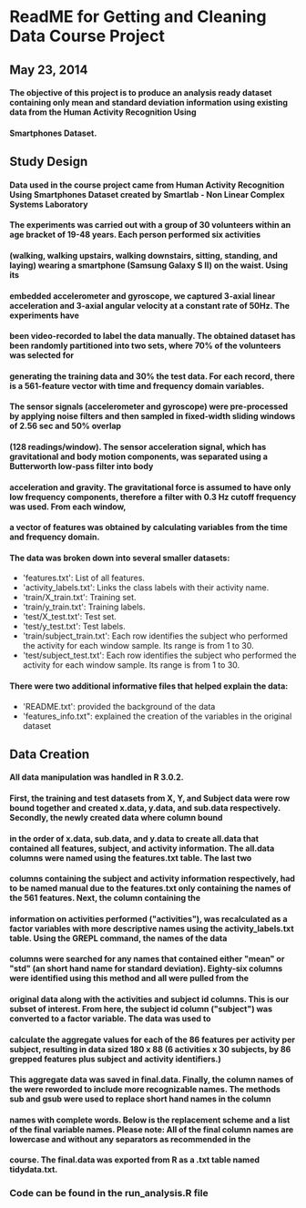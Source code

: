 # ReadME for Getting and Cleaning Data Course Project
## May 23, 2014

#### The objective of this project is to produce an analysis ready dataset containing only mean and standard deviation information using existing data from the Human Activity Recognition Using 
#### Smartphones Dataset. 

## Study Design

#### Data used in the course project came from Human Activity Recognition Using Smartphones Dataset created by Smartlab - Non Linear Complex Systems Laboratory
#### The experiments was carried out with a group of 30 volunteers within an age bracket of 19-48 years. Each person performed six activities 
#### (walking, walking upstairs, walking downstairs, sitting, standing, and laying) wearing a smartphone (Samsung Galaxy S II) on the waist. Using its 
#### embedded accelerometer and gyroscope, we captured 3-axial linear acceleration and 3-axial angular velocity at a constant rate of 50Hz. The experiments have 
#### been video-recorded to label the data manually. The obtained dataset has been randomly partitioned into two sets, where 70% of the volunteers was selected for 
#### generating the training data and 30% the test data. For each record, there is a 561-feature vector with time and frequency domain variables. 

#### The sensor signals (accelerometer and gyroscope) were pre-processed by applying noise filters and then sampled in fixed-width sliding windows of 2.56 sec and 50% overlap 
#### (128 readings/window). The sensor acceleration signal, which has gravitational and body motion components, was separated using a Butterworth low-pass filter into body 
#### acceleration and gravity. The gravitational force is assumed to have only low frequency components, therefore a filter with 0.3 Hz cutoff frequency was used. From each window, 
#### a vector of features was obtained by calculating variables from the time and frequency domain.  

#### The data was broken down into several smaller datasets:

* 'features.txt': List of all features.
* 'activity_labels.txt': Links the class labels with their activity name.
* 'train/X_train.txt': Training set.
* 'train/y_train.txt': Training labels.
* 'test/X_test.txt': Test set.
* 'test/y_test.txt': Test labels.
* 'train/subject_train.txt': Each row identifies the subject who performed the activity for each window sample. Its range is from 1 to 30. 
* 'test/subject_test.txt': Each row identifies the subject who performed the activity for each window sample. Its range is from 1 to 30. 

#### There were two additional informative files that helped explain the data:

* 'README.txt': provided the background of the data
* 'features_info.txt": explained the creation of the variables in the original dataset

## Data Creation

#### All data manipulation was handled in R 3.0.2. 

#### First, the training and test datasets from X, Y, and Subject data were row bound together and created x.data, y.data, and sub.data respectively. Secondly, the newly created data where column bound
#### in the order of x.data, sub.data, and y.data to create all.data that contained all features, subject, and activity information. The all.data columns were named using the features.txt table. The last two
#### columns containing the subject and activity information respectively, had to be named manual due to the features.txt only containing the names of the 561 features. Next, the column containing the 
#### information on activities performed ("activities"), was recalculated as a factor variables with more descriptive names using the activity_labels.txt table. Using the GREPL command, the names of the data
#### columns were searched for any names that contained either "mean" or "std" (an short hand name for standard deviation). Eighty-six columns were identified using this method and all were pulled from the 
#### original data along with the activities and subject id columns. This is our subset of interest. From here, the subject id column ("subject") was converted to a factor variable. The data was used to 
#### calculate the aggregate values for each of the 86 features per activity per subject, resulting in data sized 180 x 88 (6 activities x 30 subjects, by 86 grepped features plus subject and activity identifiers.)
#### This aggregate data was saved in final.data. Finally, the column names of the were reworded to include more recognizable names. The methods sub and gsub were used to replace short hand names in the column
#### names with complete words. Below is the replacement scheme and a list of the final variable names. Please note: All of the final column names are lowercase and without any separators as recommended in the
#### course. The final.data was exported from R as a .txt table named tidydata.txt.

### Code can be found in the run_analysis.R file

